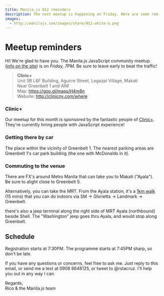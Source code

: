```yaml
---
title: Manila.js 012 reminders
description: The next meetup is happening on Friday. Here are some reminders.
images:
  - http://manilajs.com/images/share/012-white-b.png
---
```


# Meetup reminders

Hi! We're glad to have you. The Manila.js JavaScript community meetup ([info on the site][site]) is on *Friday, 7PM*. Be sure to leave early to beat the traffic!

> **Clinic+**<br>
> Unit 5B L&F Building, Aguirre Street, Legazpi Village, Makati<br>
> Near Greenbelt 1 and AIM<br>
> Map: <https://goo.gl/maps/H4m8n><br>
> Website: <http://clinicny.com/where>

### Clinic+

Our meetup for this month is sponsored by the fantastic people of [Clinic+]. They're currently hiring people with JavaScript experience!

[Clinic+]: http://clinicny.com

### Getting there by car

The place within the vicinity of Greenbelt 1. The nearest parking areas are Greenbelt 1's car park building (the one with McDonalds in it).

### Commuting to the venue

There are FX's around Metro Manila that can take you to Makati ("Ayala"). Be sure to alight close to Greenbelt 5.

Alternatively, you can take the MRT. From the Ayala station, it's a [1km walk](https://goo.gl/maps/bWddx) (15 mins) that you can do indoors via SM → Glorietta → Landmark → Greenbelt.

there's also a jeep terminal along the right side of MRT Ayala (northbound) beside Shell. The "Washington" jeep goes thru Ayala, and would stop along Greenbelt.

## Schedule

Registration starts at 7:30PM. The programme starts at 7:45PM sharp, so don't be late.

If you have any questions or concerns, feel free to ask me. Just reply to this email, or send me a text at 0908 8648125, or tweet to @rstacruz. I'll help you out in any way I can.

Regards,<br>
Rico & the Manila.js team

[site]: http://manilajs.com/
